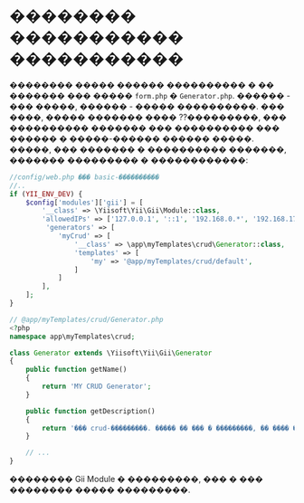 �������� ����������� �����������
============================

�������� ����� ������ ���������� � �� ������� ��� ����� `form.php` � `Generator.php`.
������ - ��� �����, ������ - ����� ����������. ��� ����, ����� ������� ���� ??���������,
��� ���������� ������� ��� ���������� ��� ������ � �����-������ ������ �����. �����, ���
������� � ���������� �������, ������� ��������� � ������������:

```php
//config/web.php ��� basic-����������
//..
if (YII_ENV_DEV) {
    $config['modules']['gii'] = [
        '__class' => \Yiisoft\Yii\Gii\Module::class,
        'allowedIPs' => ['127.0.0.1', '::1', '192.168.0.*', '192.168.178.20'],
         'generators' => [
            'myCrud' => [
                '__class' => \app\myTemplates\crud\Generator::class,
                'templates' => [
                    'my' => '@app/myTemplates/crud/default',
                ]
            ]
        ],
    ];
}
```

```php
// @app/myTemplates/crud/Generator.php
<?php
namespace app\myTemplates\crud;

class Generator extends \Yiisoft\Yii\Gii\Generator
{
    public function getName()
    {
        return 'MY CRUD Generator';
    }

    public function getDescription()
    {
        return '��� crud-���������. ����� �� ��� � ���������, �� ���� ���...';
    }

    // ...
}
```

�������� Gii Module � ���������, ��� � ��� �������� ����� ���������.
